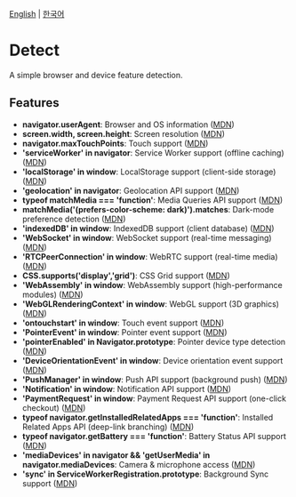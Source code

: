 [English](README.md) | [한국어](README-ko.md)

# Detect

A simple browser and device feature detection.

## Features
- **navigator.userAgent**: Browser and OS information ([MDN](https://developer.mozilla.org/docs/Web/API/Navigator/userAgent))
- **screen.width, screen.height**: Screen resolution ([MDN](https://developer.mozilla.org/docs/Web/API/Screen))
- **navigator.maxTouchPoints**: Touch support ([MDN](https://developer.mozilla.org/docs/Web/API/Navigator/maxTouchPoints))
- **'serviceWorker' in navigator**: Service Worker support (offline caching) ([MDN](https://developer.mozilla.org/docs/Web/API/Service_Worker_API))
- **'localStorage' in window**: LocalStorage support (client-side storage) ([MDN](https://developer.mozilla.org/docs/Web/API/Window/localStorage))
- **'geolocation' in navigator**: Geolocation API support ([MDN](https://developer.mozilla.org/docs/Web/API/Geolocation_API))
- **typeof matchMedia === 'function'**: Media Queries API support ([MDN](https://developer.mozilla.org/docs/Web/API/Window/matchMedia))
- **matchMedia('(prefers-color-scheme: dark)').matches**: Dark-mode preference detection ([MDN](https://developer.mozilla.org/docs/Web/CSS/@media/prefers-color-scheme))
- **'indexedDB' in window**: IndexedDB support (client database) ([MDN](https://developer.mozilla.org/docs/Web/API/IndexedDB_API))
- **'WebSocket' in window**: WebSocket support (real-time messaging) ([MDN](https://developer.mozilla.org/docs/Web/API/WebSocket))
- **'RTCPeerConnection' in window**: WebRTC support (real-time media) ([MDN](https://developer.mozilla.org/docs/Web/API/RTCPeerConnection))
- **CSS.supports('display','grid')**: CSS Grid support ([MDN](https://developer.mozilla.org/docs/Web/API/CSS/supports))
- **'WebAssembly' in window**: WebAssembly support (high-performance modules) ([MDN](https://developer.mozilla.org/docs/WebAssembly))
- **'WebGLRenderingContext' in window**: WebGL support (3D graphics) ([MDN](https://developer.mozilla.org/docs/Web/API/WebGLRenderingContext))
- **'ontouchstart' in window**: Touch event support ([MDN](https://developer.mozilla.org/docs/Web/API/GlobalEventHandlers/ontouchstart))
- **'PointerEvent' in window**: Pointer event support ([MDN](https://developer.mozilla.org/docs/Web/API/PointerEvent))
- **'pointerEnabled' in Navigator.prototype**: Pointer device type detection ([MDN](https://developer.mozilla.org/docs/Web/API/Navigator/pointerEnabled))
- **'DeviceOrientationEvent' in window**: Device orientation event support ([MDN](https://developer.mozilla.org/docs/Web/API/DeviceOrientationEvent))
- **'PushManager' in window**: Push API support (background push) ([MDN](https://developer.mozilla.org/docs/Web/API/PushManager))
- **'Notification' in window**: Notification API support ([MDN](https://developer.mozilla.org/docs/Web/API/Notification))
- **'PaymentRequest' in window**: Payment Request API support (one-click checkout) ([MDN](https://developer.mozilla.org/docs/Web/API/Payment_Request_API))
- **typeof navigator.getInstalledRelatedApps === 'function'**: Installed Related Apps API (deep-link branching) ([MDN](https://developer.mozilla.org/docs/Web/API/Navigator/getInstalledRelatedApps))
- **typeof navigator.getBattery === 'function'**: Battery Status API support ([MDN](https://developer.mozilla.org/docs/Web/API/Battery_Status_API))
- **'mediaDevices' in navigator && 'getUserMedia' in navigator.mediaDevices**: Camera & microphone access ([MDN](https://developer.mozilla.org/docs/Web/API/MediaDevices))
- **'sync' in ServiceWorkerRegistration.prototype**: Background Sync support ([MDN](https://developer.mozilla.org/docs/Web/API/Background_Synchronization_API))
